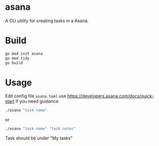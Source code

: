 # asana
A CLI utility for creating tasks in a Asana.

# Build
```sh
go mod init asana
go mod tidy
go build
```

# Usage
Edit config file `asana.toml` use https://developers.asana.com/docs/quick-start if you need guidance
```sh
./asana "task name"
```
or
```sh
./asana "task name" "task notes"
```
Task should be under "My tasks"
